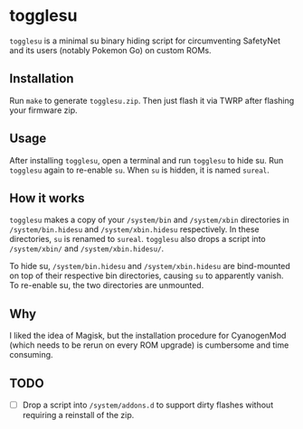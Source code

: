 togglesu
==========

`togglesu` is a minimal su binary hiding script for circumventing SafetyNet and
its users (notably Pokemon Go) on custom ROMs.


Installation
------------

Run `make` to generate `togglesu.zip`. Then just flash it via TWRP after
flashing your firmware zip.


Usage
-----

After installing `togglesu`, open a terminal and run `togglesu` to hide su. Run
`togglesu` again to re-enable `su`. When `su` is hidden, it is named `sureal`.


How it works
------------

`togglesu` makes a copy of your `/system/bin` and `/system/xbin` directories in
`/system/bin.hidesu` and `/system/xbin.hidesu` respectively. In these
directories, `su` is renamed to `sureal`. `togglesu` also drops a script into
`/system/xbin/` and `/system/xbin.hidesu/`.

To hide su, `/system/bin.hidesu` and `/system/xbin.hidesu` are bind-mounted on
top of their respective bin directories, causing `su` to apparently vanish. To
re-enable su, the two directories are unmounted.


Why
---

I liked the idea of Magisk, but the installation procedure for CyanogenMod
(which needs to be rerun on every ROM upgrade) is cumbersome and time consuming.

TODO
----

 - [ ] Drop a script into `/system/addons.d` to support dirty flashes without
   requiring a reinstall of the zip.
